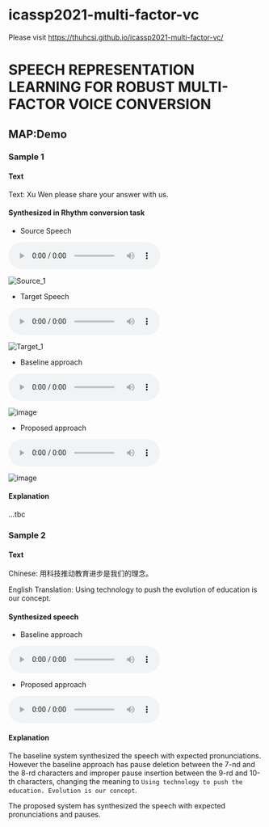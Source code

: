 # icassp2021-multi-factor-vc
Please visit https://thuhcsi.github.io/icassp2021-multi-factor-vc/
# SPEECH REPRESENTATION LEARNING FOR ROBUST MULTI-FACTOR VOICE CONVERSION


## MAP:Demo

### Sample 1

#### Text
Text: Xu Wen please share your answer with us.

#### Synthesized in Rhythm conversion task

* Source Speech
<audio controls>
  <source src="audios/Demo_1/Source/p225_003_001.wav" />
Your browser does not support the audio element.
</audio>


![Source_1](https://github.com/thuhcsi/icassp2021-multi-factor-vc/blob/main/images/Demo_1/Baseline/P+R+T/test_withOUT_C.jpg?raw=true)


* Target Speech
<audio controls>
  <source src="audios/Demo_1/Source/p225_003_001.wav" />
Your browser does not support the audio element.
</audio>


![Target_1](https://github.com/thuhcsi/icassp2021-multi-factor-vc/blob/main/images/Demo_1/Baseline/P%2BR%2BT/test_withOUT_C.jpg)


* Baseline approach
<audio controls>
  <source src="audios/Demo_1/Source/p225_003_001.wav" />
Your browser does not support the audio element.
</audio>
<div>

![image](https://github.com/thuhcsi/icassp2021-multi-factor-vc/blob/main/images/Demo_1/Baseline/P%2BR%2BT/test_withOUT_C.jpg)


* Proposed approach
<audio controls>
  <source src="audios/Demo_1/Source/p225_003_001.wav" />
Your browser does not support the audio element.
</audio>
<div>

![image](https://github.com/thuhcsi/icassp2021-multi-factor-vc/blob/main/images/Demo_1/Baseline/P%2BR%2BT/test_withOUT_C.jpg)


#### Explanation

...tbc


### Sample 2

#### Text

Chinese: 用科技推动教育进步是我们的理念。

English Translation: Using technology to push the evolution of education is our concept.

#### Synthesized speech

* Baseline approach
<audio controls>
  <source src="https://github.com/thuhcsi/interspeech2019-tts-samples/raw/master/sample2-baseline.wav" type="audio/wav">
Your browser does not support the audio element.
</audio>

* Proposed approach
<audio controls>
  <source src="https://github.com/thuhcsi/interspeech2019-tts-samples/raw/master/sample2-proposed.wav" type="audio/wav">
Your browser does not support the audio element.
</audio>

#### Explanation

The baseline system synthesized the speech with expected pronunciations.
However the baseline approach has pause deletion between the 7-nd and the 8-rd characters and improper pause insertion between the 9-rd and 10-th characters,
changing the meaning to `Using technology to push the education. Evolution is our concept`.

The proposed system has synthesized the speech with expected pronunciations and pauses.
